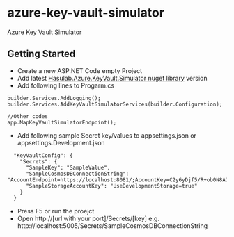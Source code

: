 # azure-key-vault-simulator
Azure Key Vault Simulator
## Getting Started 

* Create a new ASP.NET Code empty Project
* Add latest [Hasulab.Azure.KeyVault.Simulator nuget library](https://www.nuget.org/packages/Hasulab.Azure.KeyVault.Simulator/0.0.3#readme-body-tab) version
* Add following lines to Progarm.cs
```
builder.Services.AddLogging();
builder.Services.AddKeyVaultSimulatorServices(builder.Configuration);

//Other codes
app.MapKeyVaultSimulatorEndpoint();

```
* Add following sample  Secret key/values to appsettings.json or appsettings.Development.json

```
  "KeyVaultConfig": {
    "Secrets": {
      "SampleKey": "SampleValue", 
      "SampleCosmosDBConnectionString": "AccountEndpoint=https://localhost:8081/;AccountKey=C2y6yDjf5/R+ob0N8A7Cgv30VRDJIWEHLM+4QDU5DE2nQ9nDuVTqobD4b8mGGyPMbIZnqyMsEcaGQy67XIw/Jw==",
      "SampleStorageAccountKey": "UseDevelopmentStorage=true"
    }
  } 
```
* Press F5 or run the proejct
* Open http://[url with your port]/Secrets/[key] e.g. http://localhost:5005/Secrets/SampleCosmosDBConnectionString
